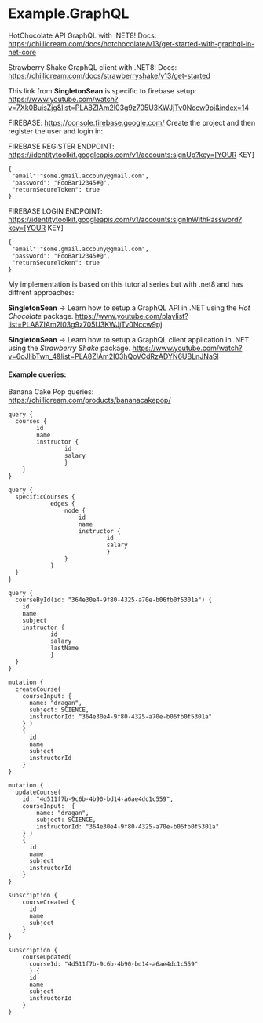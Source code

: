 # Example.GraphQL
HotChocolate API GraphQL with .NET8!
Docs: https://chillicream.com/docs/hotchocolate/v13/get-started-with-graphql-in-net-core

Strawberry Shake GraphQL client with .NET8!
Docs:
https://chillicream.com/docs/strawberryshake/v13/get-started

This link from **SingletonSean** is specific to firebase setup: 
https://www.youtube.com/watch?v=7Xk0BuisZjg&list=PLA8ZIAm2I03g9z705U3KWJjTv0Nccw9pj&index=14

FIREBASE: https://console.firebase.google.com/
Create the project and then register the user and login in:

FIREBASE REGISTER ENDPOINT: https://identitytoolkit.googleapis.com/v1/accounts:signUp?key=[YOUR KEY]
```
{
 "email":"some.gmail.accouny@gmail.com",
 "password": "FooBar12345#@",
 "returnSecureToken": true
}
```
FIREBASE LOGIN ENDPOINT: https://identitytoolkit.googleapis.com/v1/accounts:signInWithPassword?key=[YOUR KEY]
```
{
 "email":"some.gmail.accouny@gmail.com",
 "password": "FooBar12345#@",
 "returnSecureToken": true
}
```
My implementation is based on this tutorial series but with .net8 and has diffrent approaches:

**SingletonSean** -> Learn how to setup a GraphQL API in .NET using the *Hot Chocolate* package. 
https://www.youtube.com/playlist?list=PLA8ZIAm2I03g9z705U3KWJjTv0Nccw9pj

**SingletonSean** -> Learn how to setup a GraphQL client application in .NET using the *Strawberry Shake* package.
https://www.youtube.com/watch?v=6oJlibTwn_4&list=PLA8ZIAm2I03hQoVCdRzADYN6UBLnJNaSl

#### Example queries:
Banana Cake Pop queries:
https://chillicream.com/products/bananacakepop/

```
query {
  courses {
        id
        name
        instructor {
                id
                salary
                }        
    }
}

query {
  specificCourses {
            edges {
                node {
                    id
                    name
                    instructor {
                            id
                            salary
                            }
                }
            }
  }
}

query {
  courseById(id: "364e30e4-9f80-4325-a70e-b06fb0f5301a") {
    id
    name
    subject
    instructor {
            id
            salary
            lastName
            }
  }
}

mutation {
  createCourse(
    courseInput: {
      name: "dragan",
      subject: SCIENCE,
      instructorId: "364e30e4-9f80-4325-a70e-b06fb0f5301a"
    } )
    {
      id
      name
      subject
      instructorId
    }
}

mutation {
  updateCourse(
    id: "4d511f7b-9c6b-4b90-bd14-a6ae4dc1c559",
    courseInput:  {
        name: "dragan",
        subject: SCIENCE,
        instructorId: "364e30e4-9f80-4325-a70e-b06fb0f5301a"
    } )
    {
      id
      name
      subject
      instructorId
    }
}

subscription {
    courseCreated {
      id
      name
      subject
    }
}

subscription {
    courseUpdated(
      courseId: "4d511f7b-9c6b-4b90-bd14-a6ae4dc1c559"
      ) {
      id
      name
      subject
      instructorId
    }
}
```